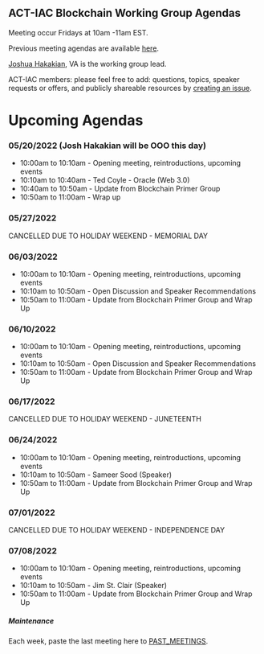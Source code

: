 ## ACT-IAC Blockchain Working Group Agendas

Meeting occur Fridays at 10am -11am EST.

Previous meeting agendas are available [here](./previous_agendas/).

[Joshua Hakakian](https://github.com/jhakakian), VA is the working group lead.

ACT-IAC members: please feel free to add: questions, topics, speaker requests or offers, and publicly
shareable resources by [creating an issue](https://github.com/ACT-IAC-BWG/agendas/issues).

# Upcoming Agendas

### 05/20/2022 (Josh Hakakian will be OOO this day)

* 10:00am to 10:10am - Opening meeting, reintroductions, upcoming events
* 10:10am to 10:40am - Ted Coyle - Oracle (Web 3.0)
* 10:40am to 10:50am - Update from Blockchain Primer Group
* 10:50am to 11:00am - Wrap up

### 05/27/2022

CANCELLED DUE TO HOLIDAY WEEKEND - MEMORIAL DAY

### 06/03/2022

* 10:00am to 10:10am - Opening meeting, reintroductions, upcoming events
* 10:10am to 10:50am - Open Discussion and Speaker Recommendations
* 10:50am to 11:00am - Update from Blockchain Primer Group and Wrap Up

### 06/10/2022

* 10:00am to 10:10am - Opening meeting, reintroductions, upcoming events
* 10:10am to 10:50am - Open Discussion and Speaker Recommendations
* 10:50am to 11:00am - Update from Blockchain Primer Group and Wrap Up

### 06/17/2022
CANCELLED DUE TO HOLIDAY WEEKEND - JUNETEENTH

### 06/24/2022

* 10:00am to 10:10am - Opening meeting, reintroductions, upcoming events
* 10:10am to 10:50am - Sameer Sood (Speaker)
* 10:50am to 11:00am - Update from Blockchain Primer Group and Wrap Up

### 07/01/2022
CANCELLED DUE TO HOLIDAY WEEKEND - INDEPENDENCE DAY

### 07/08/2022

* 10:00am to 10:10am - Opening meeting, reintroductions, upcoming events
* 10:10am to 10:50am - Jim St. Clair (Speaker)
* 10:50am to 11:00am - Update from Blockchain Primer Group and Wrap Up

##### Maintenance
Each week, paste the last meeting here to [PAST_MEETINGS](./previous_agendas/).
